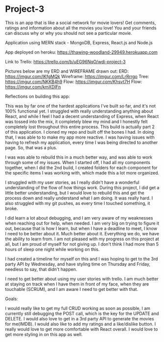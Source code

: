 # Project-3

This is an app that is like a social network for movie lovers! Get comments, ratings and information about all the movies
you love! You and your friends can discuss why or why you should not see a particular movie.



Application using MERN stack - MongoDB, Express, React.js and Node.js

App deployed on heroku: https://thawing-woodland-29949.herokuapp.com

Link to Trello: https://trello.com/b/uEG96NqO/wdi-project-3

Pictures below are my ERD and WIREFRAME drawn out:
ERD: https://imgur.com/lKfgMQk
Wireframe: https://imgur.com/LrRrrgo
Tree: https://imgur.com/NKKB4h9
Flow: https://imgur.com/Khsvt7H
Flow: https://imgur.com/kmXDIFn

Reflections on building this app:

This was by far one of the hardest applications I've built so far, and it's not 100% functional yet. I struggled with really
understanding anything about React, and while I feel I had a decent understanding of Express, when React was tossed into the mix, it
completely blew my mind and I honestly felt completely lost throughout this entire process. This build is actually part 2 of this
application. I cloned my repo and built off the bones I had. In doing that, I was able to to make my app more reactive. I was having issues with having to refresh my application, every time I was being directed to another page. So, that was a plus.

I was was able to rebuild this in a much better way, and was able to work through some of my issues. When I started off, I had all my components together, when I did the 2nd build, I created folders for each component for the specific items I was working with, which made this a lot more organized.

I struggled with my user stories, as I really didn't have a wonderful understanding of the flow of how things work. During this
project, I did get a little better understanding, but I would love  to rebuild this and get the process down and really understand what I am doing. It was really hard. I also struggled with my git pushes, as every time I touched something, it broke.

I did learn a lot about debugging, and I am very aware of my weaknesses when reaching out for help, when needed. I am very big on trying to figure it out, because that is how I learn, but when I have a deadline to meet, I know I need to be better about it. Much better about it. Everything we do, we have the ability to learn from. I am not pleased with my progress on this project at all, but I am proud of myself for not giving up. I don't think I had more than 5 hours of sleep one night while working on this.

I had created a timeline for myself on this and I was hoping to get to the 3rd party API by Wednesday, and have styling time on Thursday and Friday, needless to say, that didn't happen.

I need to get better about using my user stories with trello. I am much better at staying on track when I have them in front of my face, when they are touchable (SCRUM), and I am aware I need to get better with that.

Goals:

I would really like to get my full CRUD working as soon as possible, I am currently still debugging the POST call, which is the key for the UPDATE and DELETE. I would also love to get in a 3rd party API to generate the movies for me(IMDB). I would also like to add my ratings and a like/dislike button. I really would love to get more comfortable with React overall. I would love to get more styling in on this app as well.
